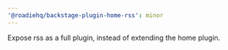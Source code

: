 ```yaml
---
'@roadiehq/backstage-plugin-home-rss': minor
---
```


Expose rss as a full plugin, instead of extending the home plugin.
